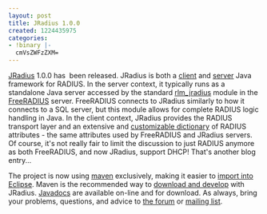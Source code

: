 ```yaml
---
layout: post
title: JRadius 1.0.0
created: 1224435975
categories:
- !binary |-
  cmVsZWFzZXM=
---
```

<a href="/JRadius">JRadius</a> 1.0.0 has  been released. JRadius is both a <a href="/JRadius/ClientAPI">client</a> and <a href="/JRadius/RunServer">server</a> Java framework for RADIUS. In the server context, it typically runs as a standalone Java server accessed by the standard <a href="http://wiki.freeradius.org/Rlm_jradius">rlm_jradius</a> module in the <a href="http://freeradius.org/">FreeRADIUS</a> server. FreeRADIUS connects to JRadius similarly to how it connects to a SQL server, but this module allows for complete RADIUS logic handling in Java. In the client context, JRadius provides the RADIUS transport layer and an extensive and <a href="/wiki/JRadius_Custom_Dictionary">customizable dictionary</a> of RADIUS attributes - the same attributes used by FreeRADIUS and JRadius servers. Of course, it's not really fair to limit the discussion to just RADIUS anymore as both FreeRADIUS, and now JRadius, support DHCP! That's another blog entry...

The project is now using <a href="http://maven.apache.org/">maven</a> exclusively, making it easier to <a href="/wiki/JRadius_Eclipse_Setup">import into Eclipse</a>. Maven is the recommended way to <a href="/wiki/JRadius_Maven">download and develop</a> with JRadius. <a href="/wiki/JRadius_Javadoc">Javadocs</a> are available on-line and for download. As always, bring your problems, questions, and advice to <a href="/forum/">the forum</a> or <a href="/MailingLists">mailing list</a>.
